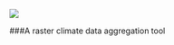 ![](https://github.com/chrisschuerz/aRastoCAT/blob/master/figures/arastocats_logo)

###A raster climate data aggregation tool
